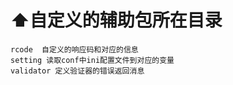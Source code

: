 # ⬆️自定义的辅助包所在目录
    rcode  自定义的响应码和对应的信息
    setting 读取conf中ini配置文件到对应的变量
    validator 定义验证器的错误返回消息
    
